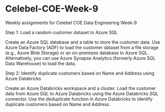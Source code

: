 # Celebel-COE-Week-9
Weekly assignments for Celebel COE Data Engineering Week-9

Step 1: Load a random customer dataset to Azure SQL

Create an Azure SQL database and a table to store the customer data. Use Azure Data Factory (ADF) to load the customer dataset from a file storage (e.g., Azure Blob Storage) or an on-premises database to Azure SQL. Alternatively, you can use Azure Synapse Analytics (formerly Azure SQL Data Warehouse) to load the data.

Step 2: Identify duplicate customers based on Name and Address using Azure Databricks

Create an Azure Databricks workspace and a cluster. Load the customer data from Azure SQL to Azure Databricks using the Azure Databricks SQL connector. Use the deduplicate function in Azure Databricks to identify duplicate customers based on Name and Address.